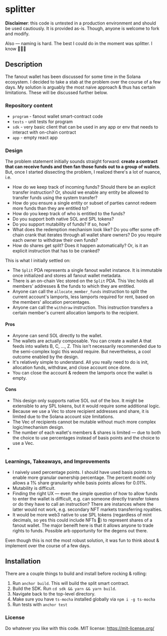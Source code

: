# splitter

**Disclaimer**: this code is untested in a production environment and should be used cautiously. It is provided as-is. Though, anyone is welcome to fork and modify.

Also — naming is hard. The best I could do in the moment was splitter. I know 🤦🏼‍♂️

## Description

The fanout wallet has been discussed for some time in the Solana ecosystem. I decided to take a stab at the problem over the course of a few days. My solution is arguably the most naive approach & thus has certain limitations. These will be discussed further below.

### Repository content
* `program` - fanout wallet smart-contract code
* `tests` - unit tests for program
* `sdk` - very basic client that can be used in any app or env that needs to interact with on-chain contract
* `app` - empty react app

### Design

The problem statement initially sounds straight forward: **create a contract that can receive funds and then fan those funds out to a group of wallets**. But, once I started dissecting the problem, I realized there's a lot of nuance, i.e.

* How do we keep track of incoming funds? Should there be an explicit transfer instruction? Or, should we enable any entity be allowed to transfer funds using the system transfer?
* How do you ensure a single entity or subset of parties cannot redeem more funds than they are entitled to?
* How do you keep track of who is entitled to the funds?
* Do you support both native SOL and SPL tokens?
* Do you support mutability of funds? If so, how?
* What does the redemption mechanism look like? Do you offer some off-chain crank that iterates through all wallet share owners? Do you require each owner to withdraw their own funds?
* How do shares get split? Does it happen automatically? Or, is it an explicit instruction that has to be cranked?

This is what I initially settled on:

* The `Split` PDA represents a single fanout wallet instance. It is immutable once initialized and stores all fanout wallet metadata.
* There is an on-chain Vec stored on the `Split` PDA. This Vec holds all members' addresses & the funds to which they are entitled.
* Anyone can call the `allocate_member_funds` instruction to split the current account's lamports, less lamports required for rent, based on the members' allocation percentages.
* Anyone can call the `withdraw` instruction. This instruction transfers a certain member's current allocation lamports to the recipient.

#### Pros
* Anyone can send SOL directly to the wallet.
* The wallets are actually composable. You can create a wallet A that feeds into wallets B, C, ..., Z. This isn't necessarily recommended due to the semi-complex logic this would require. But nevertheless, a cool outcome enabled by the design.
* It's relatively simple to understand. All you really need to do is init, allocation funds, withdraw, and close account once done.
* You can close the account & redeem the lamports once the wallet is empty.

#### Cons
* This design only supports native SOL out of the box. It might be extensible to any SPL tokens, but it would require some additional logic.
* Because we use a Vec to store recipient addresses and share, it is limited due to the Solana account size limitations.
* The Vec of recipients cannot be mutable without much more complex logic/mechanism design.
* The number of each wallet's members & shares is limited — due to both the choice to use percentages instead of basis points and the choice to use a Vec.
* 
### Learnings, Takeaways, and Improvements
* I naively used percentage points. I should have used basis points to enable more granular ownership percentage. The percent model only allows a 1% share granularity while basis points allows for 0.01%.
* Mutability is difficult.
* Finding the right UX — even the simple question of how to allow funds to enter the wallet is difficult, e.g. can someone directly transfer tokens or do they have to call an instruction? There are instances where the latter would not work, e.g. secondary NFT markets transferring royalties.
* It would be more web3 native to use SPL tokens (regardless of mint decimals, so yes this could include NFTs 🙂) to represent shares of a fanout wallet. The major beneift here is that it allows anyone to trade rights to funds. Possible arb opportunity for the degens out there.

Even though this is not the most robust solution, it was fun to think about & implement over the course of a few days.

## Installation

There are a couple things to build and install before rocking & rolling:

1. Run `anchor build`. This will build the split smart contract.
2. Build the SDK. Run `cd sdk && yarn && yarn build`.
3. Navigate back to the top-level directory. 
4. Make sure you have `ts-mocha` installed globally via `npm i -g ts-mocha`
5. Run tests with `anchor test`

### License
Do whatever you like with this code. MIT license: https://mit-license.org/

